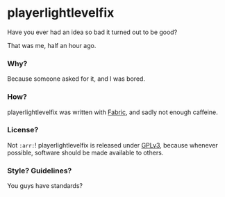 # playerlightlevelfix
Have you ever had an idea so bad it turned out to be good?

That was me, half an hour ago.

### Why?
Because someone asked for it, and I was bored.

### How?
playerlightlevelfix was written with [Fabric](https://github.com/FabricMC/fabric-loader/), and sadly not enough caffeine.

### License?
Not `:arr:`!
playerlightlevelfix is released under [GPLv3](https://www.gnu.org/licenses/gpl-3.0.en.html), because whenever possible, software should be made available to others.

### Style? Guidelines?
You guys have standards?